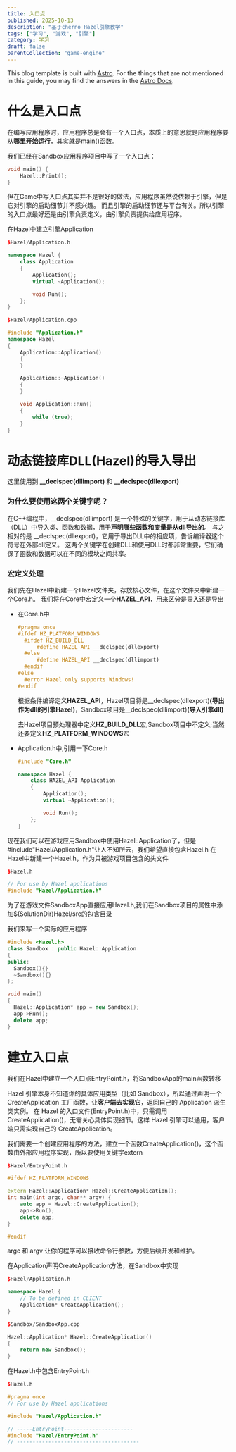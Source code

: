 ```yaml
---
title: 入口点
published: 2025-10-13
description: "基于cherno Hazel引擎教学"
tags: ["学习", "游戏", "引擎"]
category: 学习
draft: false
parentCollection: "game-engine"
---
```



This blog template is built with [Astro](https://astro.build/). For the things that are not mentioned in this guide, you may find the answers in the [Astro Docs](https://docs.astro.build/).



# 什么是入口点

在编写应用程序时，应用程序总是会有一个入口点，本质上的意思就是应用程序要从**哪里开始运行**，其实就是main()函数。

我们已经在Sandbox应用程序项目中写了一个入口点：

```cpp
void main() {
	Hazel::Print();
}
```

但在Game中写入口点其实并不是很好的做法，应用程序虽然说依赖于引擎，但是它对引擎的启动细节并不感兴趣。
而且引擎的启动细节还与平台有关。所以引擎的入口点最好还是由引擎负责定义，由引擎负责提供给应用程序。

在Hazel中建立引擎Application

```cpp
$Hazel/Application.h

namespace Hazel {
	class Application
	{
		Application();
		virtual ~Application();

		void Run();
	};
}
```

```cpp
$Hazel/Application.cpp

#include "Application.h"
namespace Hazel
{
	Application::Application()
	{
	}

	Application::~Application()
	{
	}

	void Application::Run()
	{
		while (true);
	}
}
```


# 动态链接库DLL(Hazel)的导入导出

这里使用到 **__declspec(dllimport)** 和 **__declspec(dllexport)**

### 为什么要使用这两个关键字呢？

在C++编程中，__declspec(dllimport) 是一个特殊的关键字，用于从动态链接库（DLL）中导入类、函数和数据，用于**声明哪些函数和变量是从dll导出的**。
与之相对的是 __declspec(dllexport)，它用于导出DLL中的相应项，告诉编译器这个符号在外部dll定义。
这两个关键字在创建DLL和使用DLL时都非常重要，它们确保了函数和数据可以在不同的模块之间共享。

### 宏定义处理

我们先在Hazel中新建一个Hazel文件夹，存放核心文件，在这个文件夹中新建一个Core.h。
我们将在Core中宏定义一个**HAZEL_API**，用来区分是导入还是导出

- 在Core.h中

  ```cpp
  #pragma once
  #ifdef HZ_PLATFORM_WINDOWS
	#ifdef HZ_BUILD_DLL
  		#define HAZEL_API __declspec(dllexport)
	#else
  		#define HAZEL_API __declspec(dllimport)
	#endif
  #else
	#error Hazel only supports Windows!
  #endif
  ```

  根据条件编译定义**HAZEL_API**，Hazel项目将是__declspec(dllexport)**(导出作为dll的引擎Hazel)**，Sandbox项目是__declspec(dllimport)**(导入引擎dll)**

  去Hazel项目预处理器中定义**HZ_BUILD_DLL**宏,Sandbox项目中不定义;当然还要定义**HZ_PLATFORM_WINDOWS**宏

- Application.h中,引用一下Core.h
  ```cpp
  #include "Core.h"

  namespace Hazel {
	  class HAZEL_API Application
	  {
		  Application();
		  virtual ~Application();

		  void Run();
	  };
  }
  ```

现在我们可以在游戏应用Sandbox中使用Hazel::Application了，但是#include"Hazel/Application.h"让人不知所云，我们希望直接包含Hazel.h
在Hazel中新建一个Hazel.h，作为只被游戏项目包含的头文件

```cpp
$Hazel.h

// For use by Hazel applications
#include "Hazel/Application.h"
```

为了在游戏文件SandboxApp直接应用Hazel.h,我们在Sandbox项目的属性中添加$(SolutionDir)Hazel/src的包含目录

我们来写一个实际的应用程序

  ```cpp
  #include <Hazel.h>
  class Sandbox : public Hazel::Application
  {
  public:
  	Sandbox(){}
  	~Sandbox(){}
  };

  void main()
  {
	Hazel::Application* app = new Sandbox();
	app->Run();
	delete app;
  }
  ```

# 建立入口点

我们在Hazel中建立一个入口点EntryPoint.h，将SandboxApp的main函数转移

Hazel 引擎本身不知道你的具体应用类型（比如 Sandbox），所以通过声明一个 CreateApplication 工厂函数，让**客户端去实现它**，返回自己的 Application 派生类实例。
在 Hazel 的入口文件(EntryPoint.h)中，只需调用 CreateApplication()，无需关心具体实现细节。这样 Hazel 引擎可以通用，客户端只需实现自己的 CreateApplication。

我们需要一个创建应用程序的方法，建立一个函数CreateApplication()，这个函数由外部应用程序实现，所以要使用关键字extern

```cpp
$Hazel/EntryPoint.h

#ifdef HZ_PLATFORM_WINDOWS

extern Hazel::Application* Hazel::CreateApplication();
int main(int argc, char** argv) {
	auto app = Hazel::CreateApplication();
	app->Run();
	delete app;
}

#endif
```

argc 和 argv 让你的程序可以接收命令行参数，方便后续开发和维护。

在Application声明CreateApplication方法，在Sandbox中实现

```cpp
$Hazel/Application.h

namespace Hazel {
	// To be defined in CLIENT
	Application* CreateApplication();
}
```
```cpp
$Sandbox/SandboxApp.cpp

Hazel::Application* Hazel::CreateApplication() 
{
	return new Sandbox();
}
```

在Hazel.h中包含EntryPoint.h
```cpp
$Hazel.h

#pragma once
// For use by Hazel applications

#include "Hazel/Application.h"

// -----EntryPoint----------------------
#include "Hazel/EntryPoint.h"
// ---------------------------------------
```
